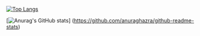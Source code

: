 [![Top Langs](https://github-readme-stats.vercel.app/api/top-langs/?username=ayu0616
)](https://github.com/anuraghazra/github-readme-stats)

[![Anurag's GitHub stats](https://github-readme-stats.vercel.app/api?username=ayu0616)]
(https://github.com/anuraghazra/github-readme-stats)
